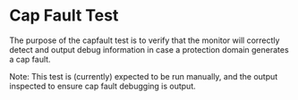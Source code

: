# Cap Fault Test

The purpose of the capfault test is to verify that the monitor will
correctly detect and output debug information in case a protection
domain generates a cap fault.

Note: This test is (currently) expected to be run manually, and
the output inspected to ensure cap fault debugging is output.
